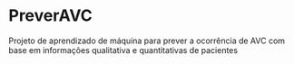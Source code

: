 # PreverAVC
Projeto de aprendizado de máquina para prever a ocorrência de AVC com base em informações qualitativa e quantitativas de pacientes
